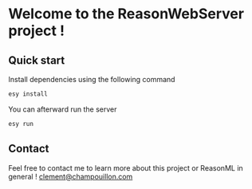 # Welcome to the ReasonWebServer project !
## Quick start
Install dependencies using the following command
```sh
esy install
```
You can afterward run the server
```sh
esy run
```
## Contact
Feel free to contact me to learn more about this project or ReasonML in general !
[clement@champouillon.com](clement@champouillon.com)